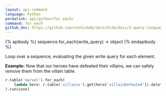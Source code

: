 ```yaml
---
layout: api-command 
language: Python
permalink: api/python/for_each/
command: for_each 
github_doc: https://github.com/rethinkdb/docs/blob/docs/2-query-language/api/python/control-structures/for_each.md
---
```


{% apibody %}
sequence.for_each(write_query) → object
{% endapibody %}

Loop over a sequence, evaluating the given write query for each element.

__Example:__ Now that our heroes have defeated their villains, we can safely remove them from the villain table.

```py
r.table('marvel').for_each(
    lambda hero: r.table('villains').get(hero['villainDefeated']).delete()
).run(conn)
```



